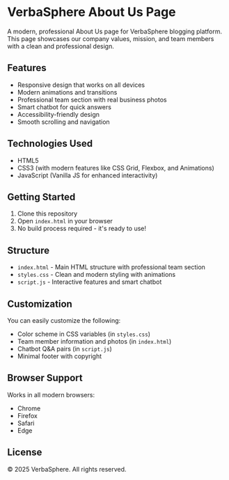 # VerbaSphere About Us Page

A modern, professional About Us page for VerbaSphere blogging platform. This page showcases our company values, mission, and team members with a clean and professional design.

## Features

- Responsive design that works on all devices
- Modern animations and transitions
- Professional team section with real business photos
- Smart chatbot for quick answers
- Accessibility-friendly design
- Smooth scrolling and navigation

## Technologies Used

- HTML5
- CSS3 (with modern features like CSS Grid, Flexbox, and Animations)
- JavaScript (Vanilla JS for enhanced interactivity)

## Getting Started

1. Clone this repository
2. Open `index.html` in your browser
3. No build process required - it's ready to use!

## Structure

- `index.html` - Main HTML structure with professional team section
- `styles.css` - Clean and modern styling with animations
- `script.js` - Interactive features and smart chatbot

## Customization

You can easily customize the following:
- Color scheme in CSS variables (in `styles.css`)
- Team member information and photos (in `index.html`)
- Chatbot Q&A pairs (in `script.js`)
- Minimal footer with copyright

## Browser Support

Works in all modern browsers:
- Chrome
- Firefox
- Safari
- Edge

## License

© 2025 VerbaSphere. All rights reserved.

